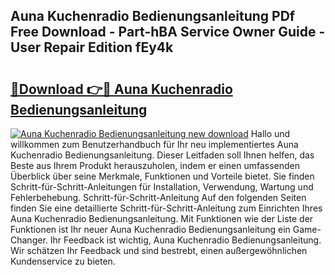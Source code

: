 ## Auna Kuchenradio Bedienungsanleitung PDf Free Download - Part-hBA Service Owner Guide - User Repair Edition fEy4k

# <h2><a href="http://df0tuof.blite.top/?on=Auna+Kuchenradio+Bedienungsanleitung">🔗Download 👉🔴 Auna Kuchenradio Bedienungsanleitung</a></h2>

[![Auna Kuchenradio Bedienungsanleitung new download](https://i.imgur.com/lujVjoI.png)](http://df0tuof.blite.top/?on=Auna+Kuchenradio+Bedienungsanleitung)
Hallo und willkommen zum Benutzerhandbuch für Ihr neu implementiertes Auna Kuchenradio Bedienungsanleitung. Dieser Leitfaden soll Ihnen helfen, das Beste aus Ihrem Produkt herauszuholen, indem er einen umfassenden Überblick über seine Merkmale, Funktionen und Vorteile bietet. Sie finden Schritt-für-Schritt-Anleitungen für Installation, Verwendung, Wartung und Fehlerbehebung. Schritt-für-Schritt-Anleitung Auf den folgenden Seiten finden Sie eine detaillierte Schritt-für-Schritt-Anleitung zum Einrichten Ihres Auna Kuchenradio Bedienungsanleitung. Mit Funktionen wie der Liste der Funktionen ist Ihr neuer Auna Kuchenradio Bedienungsanleitung ein Game-Changer. Ihr Feedback ist wichtig, Auna Kuchenradio Bedienungsanleitung. Wir schätzen Ihr Feedback und sind bestrebt, einen außergewöhnlichen Kundenservice zu bieten.
